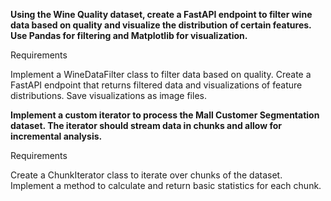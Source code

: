 **Using the Wine Quality dataset, create a FastAPI endpoint to filter wine data based on quality and visualize the distribution of certain features. Use Pandas for filtering and Matplotlib for visualization.**

Requirements

Implement a WineDataFilter class to filter data based on quality.
Create a FastAPI endpoint that returns filtered data and visualizations of feature distributions.
Save visualizations as image files.

**Implement a custom iterator to process the Mall Customer Segmentation dataset. The iterator should stream data in chunks and allow for incremental analysis.**

Requirements

Create a ChunkIterator class to iterate over chunks of the dataset.
Implement a method to calculate and return basic statistics for each chunk.

